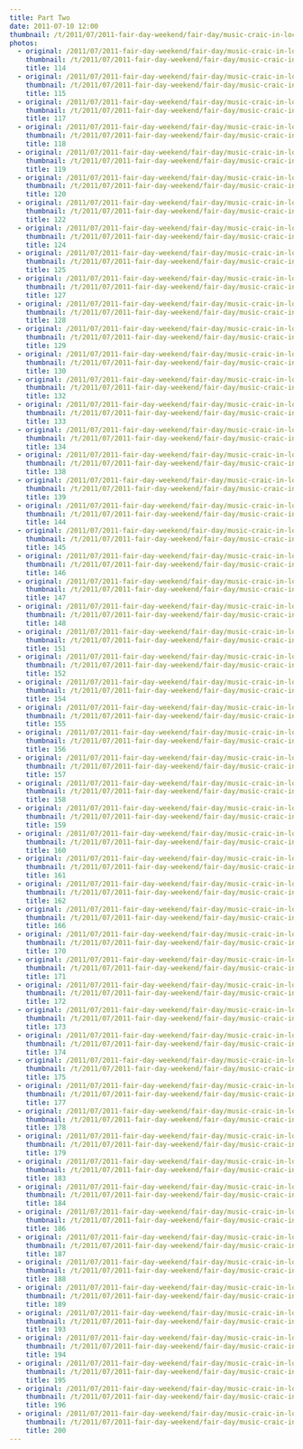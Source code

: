 ```yaml
---
title: Part Two
date: 2011-07-10 12:00
thumbnail: /t/2011/07/2011-fair-day-weekend/fair-day/music-craic-in-local-pubs/part-two/114.JPG
photos:
  - original: /2011/07/2011-fair-day-weekend/fair-day/music-craic-in-local-pubs/part-two/114.JPG
    thumbnail: /t/2011/07/2011-fair-day-weekend/fair-day/music-craic-in-local-pubs/part-two/114.JPG
    title: 114
  - original: /2011/07/2011-fair-day-weekend/fair-day/music-craic-in-local-pubs/part-two/115.JPG
    thumbnail: /t/2011/07/2011-fair-day-weekend/fair-day/music-craic-in-local-pubs/part-two/115.JPG
    title: 115
  - original: /2011/07/2011-fair-day-weekend/fair-day/music-craic-in-local-pubs/part-two/117.JPG
    thumbnail: /t/2011/07/2011-fair-day-weekend/fair-day/music-craic-in-local-pubs/part-two/117.JPG
    title: 117
  - original: /2011/07/2011-fair-day-weekend/fair-day/music-craic-in-local-pubs/part-two/118.JPG
    thumbnail: /t/2011/07/2011-fair-day-weekend/fair-day/music-craic-in-local-pubs/part-two/118.JPG
    title: 118
  - original: /2011/07/2011-fair-day-weekend/fair-day/music-craic-in-local-pubs/part-two/119.JPG
    thumbnail: /t/2011/07/2011-fair-day-weekend/fair-day/music-craic-in-local-pubs/part-two/119.JPG
    title: 119
  - original: /2011/07/2011-fair-day-weekend/fair-day/music-craic-in-local-pubs/part-two/120.JPG
    thumbnail: /t/2011/07/2011-fair-day-weekend/fair-day/music-craic-in-local-pubs/part-two/120.JPG
    title: 120
  - original: /2011/07/2011-fair-day-weekend/fair-day/music-craic-in-local-pubs/part-two/122.JPG
    thumbnail: /t/2011/07/2011-fair-day-weekend/fair-day/music-craic-in-local-pubs/part-two/122.JPG
    title: 122
  - original: /2011/07/2011-fair-day-weekend/fair-day/music-craic-in-local-pubs/part-two/124.JPG
    thumbnail: /t/2011/07/2011-fair-day-weekend/fair-day/music-craic-in-local-pubs/part-two/124.JPG
    title: 124
  - original: /2011/07/2011-fair-day-weekend/fair-day/music-craic-in-local-pubs/part-two/125.JPG
    thumbnail: /t/2011/07/2011-fair-day-weekend/fair-day/music-craic-in-local-pubs/part-two/125.JPG
    title: 125
  - original: /2011/07/2011-fair-day-weekend/fair-day/music-craic-in-local-pubs/part-two/127.JPG
    thumbnail: /t/2011/07/2011-fair-day-weekend/fair-day/music-craic-in-local-pubs/part-two/127.JPG
    title: 127
  - original: /2011/07/2011-fair-day-weekend/fair-day/music-craic-in-local-pubs/part-two/128.JPG
    thumbnail: /t/2011/07/2011-fair-day-weekend/fair-day/music-craic-in-local-pubs/part-two/128.JPG
    title: 128
  - original: /2011/07/2011-fair-day-weekend/fair-day/music-craic-in-local-pubs/part-two/129.JPG
    thumbnail: /t/2011/07/2011-fair-day-weekend/fair-day/music-craic-in-local-pubs/part-two/129.JPG
    title: 129
  - original: /2011/07/2011-fair-day-weekend/fair-day/music-craic-in-local-pubs/part-two/130.JPG
    thumbnail: /t/2011/07/2011-fair-day-weekend/fair-day/music-craic-in-local-pubs/part-two/130.JPG
    title: 130
  - original: /2011/07/2011-fair-day-weekend/fair-day/music-craic-in-local-pubs/part-two/132.JPG
    thumbnail: /t/2011/07/2011-fair-day-weekend/fair-day/music-craic-in-local-pubs/part-two/132.JPG
    title: 132
  - original: /2011/07/2011-fair-day-weekend/fair-day/music-craic-in-local-pubs/part-two/133.JPG
    thumbnail: /t/2011/07/2011-fair-day-weekend/fair-day/music-craic-in-local-pubs/part-two/133.JPG
    title: 133
  - original: /2011/07/2011-fair-day-weekend/fair-day/music-craic-in-local-pubs/part-two/134.JPG
    thumbnail: /t/2011/07/2011-fair-day-weekend/fair-day/music-craic-in-local-pubs/part-two/134.JPG
    title: 134
  - original: /2011/07/2011-fair-day-weekend/fair-day/music-craic-in-local-pubs/part-two/138.JPG
    thumbnail: /t/2011/07/2011-fair-day-weekend/fair-day/music-craic-in-local-pubs/part-two/138.JPG
    title: 138
  - original: /2011/07/2011-fair-day-weekend/fair-day/music-craic-in-local-pubs/part-two/139.JPG
    thumbnail: /t/2011/07/2011-fair-day-weekend/fair-day/music-craic-in-local-pubs/part-two/139.JPG
    title: 139
  - original: /2011/07/2011-fair-day-weekend/fair-day/music-craic-in-local-pubs/part-two/144.JPG
    thumbnail: /t/2011/07/2011-fair-day-weekend/fair-day/music-craic-in-local-pubs/part-two/144.JPG
    title: 144
  - original: /2011/07/2011-fair-day-weekend/fair-day/music-craic-in-local-pubs/part-two/145.JPG
    thumbnail: /t/2011/07/2011-fair-day-weekend/fair-day/music-craic-in-local-pubs/part-two/145.JPG
    title: 145
  - original: /2011/07/2011-fair-day-weekend/fair-day/music-craic-in-local-pubs/part-two/146.JPG
    thumbnail: /t/2011/07/2011-fair-day-weekend/fair-day/music-craic-in-local-pubs/part-two/146.JPG
    title: 146
  - original: /2011/07/2011-fair-day-weekend/fair-day/music-craic-in-local-pubs/part-two/147.JPG
    thumbnail: /t/2011/07/2011-fair-day-weekend/fair-day/music-craic-in-local-pubs/part-two/147.JPG
    title: 147
  - original: /2011/07/2011-fair-day-weekend/fair-day/music-craic-in-local-pubs/part-two/148.JPG
    thumbnail: /t/2011/07/2011-fair-day-weekend/fair-day/music-craic-in-local-pubs/part-two/148.JPG
    title: 148
  - original: /2011/07/2011-fair-day-weekend/fair-day/music-craic-in-local-pubs/part-two/151.JPG
    thumbnail: /t/2011/07/2011-fair-day-weekend/fair-day/music-craic-in-local-pubs/part-two/151.JPG
    title: 151
  - original: /2011/07/2011-fair-day-weekend/fair-day/music-craic-in-local-pubs/part-two/152.JPG
    thumbnail: /t/2011/07/2011-fair-day-weekend/fair-day/music-craic-in-local-pubs/part-two/152.JPG
    title: 152
  - original: /2011/07/2011-fair-day-weekend/fair-day/music-craic-in-local-pubs/part-two/154.JPG
    thumbnail: /t/2011/07/2011-fair-day-weekend/fair-day/music-craic-in-local-pubs/part-two/154.JPG
    title: 154
  - original: /2011/07/2011-fair-day-weekend/fair-day/music-craic-in-local-pubs/part-two/155.JPG
    thumbnail: /t/2011/07/2011-fair-day-weekend/fair-day/music-craic-in-local-pubs/part-two/155.JPG
    title: 155
  - original: /2011/07/2011-fair-day-weekend/fair-day/music-craic-in-local-pubs/part-two/156.JPG
    thumbnail: /t/2011/07/2011-fair-day-weekend/fair-day/music-craic-in-local-pubs/part-two/156.JPG
    title: 156
  - original: /2011/07/2011-fair-day-weekend/fair-day/music-craic-in-local-pubs/part-two/157.JPG
    thumbnail: /t/2011/07/2011-fair-day-weekend/fair-day/music-craic-in-local-pubs/part-two/157.JPG
    title: 157
  - original: /2011/07/2011-fair-day-weekend/fair-day/music-craic-in-local-pubs/part-two/158.JPG
    thumbnail: /t/2011/07/2011-fair-day-weekend/fair-day/music-craic-in-local-pubs/part-two/158.JPG
    title: 158
  - original: /2011/07/2011-fair-day-weekend/fair-day/music-craic-in-local-pubs/part-two/159.JPG
    thumbnail: /t/2011/07/2011-fair-day-weekend/fair-day/music-craic-in-local-pubs/part-two/159.JPG
    title: 159
  - original: /2011/07/2011-fair-day-weekend/fair-day/music-craic-in-local-pubs/part-two/160.JPG
    thumbnail: /t/2011/07/2011-fair-day-weekend/fair-day/music-craic-in-local-pubs/part-two/160.JPG
    title: 160
  - original: /2011/07/2011-fair-day-weekend/fair-day/music-craic-in-local-pubs/part-two/161.JPG
    thumbnail: /t/2011/07/2011-fair-day-weekend/fair-day/music-craic-in-local-pubs/part-two/161.JPG
    title: 161
  - original: /2011/07/2011-fair-day-weekend/fair-day/music-craic-in-local-pubs/part-two/162.JPG
    thumbnail: /t/2011/07/2011-fair-day-weekend/fair-day/music-craic-in-local-pubs/part-two/162.JPG
    title: 162
  - original: /2011/07/2011-fair-day-weekend/fair-day/music-craic-in-local-pubs/part-two/166.JPG
    thumbnail: /t/2011/07/2011-fair-day-weekend/fair-day/music-craic-in-local-pubs/part-two/166.JPG
    title: 166
  - original: /2011/07/2011-fair-day-weekend/fair-day/music-craic-in-local-pubs/part-two/170.JPG
    thumbnail: /t/2011/07/2011-fair-day-weekend/fair-day/music-craic-in-local-pubs/part-two/170.JPG
    title: 170
  - original: /2011/07/2011-fair-day-weekend/fair-day/music-craic-in-local-pubs/part-two/171.JPG
    thumbnail: /t/2011/07/2011-fair-day-weekend/fair-day/music-craic-in-local-pubs/part-two/171.JPG
    title: 171
  - original: /2011/07/2011-fair-day-weekend/fair-day/music-craic-in-local-pubs/part-two/172.JPG
    thumbnail: /t/2011/07/2011-fair-day-weekend/fair-day/music-craic-in-local-pubs/part-two/172.JPG
    title: 172
  - original: /2011/07/2011-fair-day-weekend/fair-day/music-craic-in-local-pubs/part-two/173.JPG
    thumbnail: /t/2011/07/2011-fair-day-weekend/fair-day/music-craic-in-local-pubs/part-two/173.JPG
    title: 173
  - original: /2011/07/2011-fair-day-weekend/fair-day/music-craic-in-local-pubs/part-two/174.JPG
    thumbnail: /t/2011/07/2011-fair-day-weekend/fair-day/music-craic-in-local-pubs/part-two/174.JPG
    title: 174
  - original: /2011/07/2011-fair-day-weekend/fair-day/music-craic-in-local-pubs/part-two/175.JPG
    thumbnail: /t/2011/07/2011-fair-day-weekend/fair-day/music-craic-in-local-pubs/part-two/175.JPG
    title: 175
  - original: /2011/07/2011-fair-day-weekend/fair-day/music-craic-in-local-pubs/part-two/177.JPG
    thumbnail: /t/2011/07/2011-fair-day-weekend/fair-day/music-craic-in-local-pubs/part-two/177.JPG
    title: 177
  - original: /2011/07/2011-fair-day-weekend/fair-day/music-craic-in-local-pubs/part-two/178.JPG
    thumbnail: /t/2011/07/2011-fair-day-weekend/fair-day/music-craic-in-local-pubs/part-two/178.JPG
    title: 178
  - original: /2011/07/2011-fair-day-weekend/fair-day/music-craic-in-local-pubs/part-two/179.JPG
    thumbnail: /t/2011/07/2011-fair-day-weekend/fair-day/music-craic-in-local-pubs/part-two/179.JPG
    title: 179
  - original: /2011/07/2011-fair-day-weekend/fair-day/music-craic-in-local-pubs/part-two/183.JPG
    thumbnail: /t/2011/07/2011-fair-day-weekend/fair-day/music-craic-in-local-pubs/part-two/183.JPG
    title: 183
  - original: /2011/07/2011-fair-day-weekend/fair-day/music-craic-in-local-pubs/part-two/184.JPG
    thumbnail: /t/2011/07/2011-fair-day-weekend/fair-day/music-craic-in-local-pubs/part-two/184.JPG
    title: 184
  - original: /2011/07/2011-fair-day-weekend/fair-day/music-craic-in-local-pubs/part-two/186.JPG
    thumbnail: /t/2011/07/2011-fair-day-weekend/fair-day/music-craic-in-local-pubs/part-two/186.JPG
    title: 186
  - original: /2011/07/2011-fair-day-weekend/fair-day/music-craic-in-local-pubs/part-two/187.JPG
    thumbnail: /t/2011/07/2011-fair-day-weekend/fair-day/music-craic-in-local-pubs/part-two/187.JPG
    title: 187
  - original: /2011/07/2011-fair-day-weekend/fair-day/music-craic-in-local-pubs/part-two/188.JPG
    thumbnail: /t/2011/07/2011-fair-day-weekend/fair-day/music-craic-in-local-pubs/part-two/188.JPG
    title: 188
  - original: /2011/07/2011-fair-day-weekend/fair-day/music-craic-in-local-pubs/part-two/189.JPG
    thumbnail: /t/2011/07/2011-fair-day-weekend/fair-day/music-craic-in-local-pubs/part-two/189.JPG
    title: 189
  - original: /2011/07/2011-fair-day-weekend/fair-day/music-craic-in-local-pubs/part-two/193.JPG
    thumbnail: /t/2011/07/2011-fair-day-weekend/fair-day/music-craic-in-local-pubs/part-two/193.JPG
    title: 193
  - original: /2011/07/2011-fair-day-weekend/fair-day/music-craic-in-local-pubs/part-two/194.JPG
    thumbnail: /t/2011/07/2011-fair-day-weekend/fair-day/music-craic-in-local-pubs/part-two/194.JPG
    title: 194
  - original: /2011/07/2011-fair-day-weekend/fair-day/music-craic-in-local-pubs/part-two/195.JPG
    thumbnail: /t/2011/07/2011-fair-day-weekend/fair-day/music-craic-in-local-pubs/part-two/195.JPG
    title: 195
  - original: /2011/07/2011-fair-day-weekend/fair-day/music-craic-in-local-pubs/part-two/196.JPG
    thumbnail: /t/2011/07/2011-fair-day-weekend/fair-day/music-craic-in-local-pubs/part-two/196.JPG
    title: 196
  - original: /2011/07/2011-fair-day-weekend/fair-day/music-craic-in-local-pubs/part-two/200.JPG
    thumbnail: /t/2011/07/2011-fair-day-weekend/fair-day/music-craic-in-local-pubs/part-two/200.JPG
    title: 200
---
```

